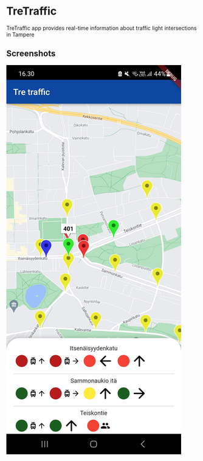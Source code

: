# TreTraffic

TreTraffic app provides real-time information about traffic light intersections in Tampere

## Screenshots

![Screenshot1](screenshot1.jpg)
